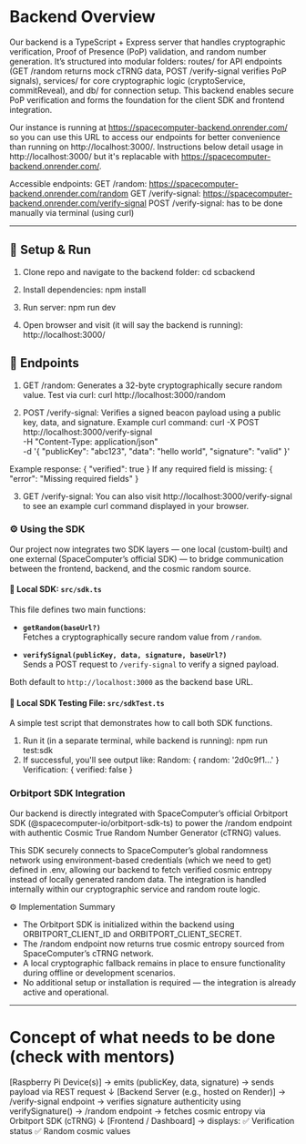 # Backend Overview

Our backend is a TypeScript + Express server that handles cryptographic verification, Proof of Presence (PoP) validation, and random number generation. It’s structured into modular folders: routes/ for API endpoints (GET /random returns mock cTRNG data, POST /verify-signal verifies PoP signals), services/ for core cryptographic logic (cryptoService, commitReveal), and db/ for connection setup. This backend enables secure PoP verification and forms the foundation for the client SDK and frontend integration.

Our instance is running at https://spacecomputer-backend.onrender.com/ so you can use this URL to access our endpoints for better convenience than running on http://localhost:3000/. Instructions below detail usage in http://localhost:3000/ but it's replacable with https://spacecomputer-backend.onrender.com/.

Accessible endpoints:
GET /random: https://spacecomputer-backend.onrender.com/random
GET /verify-signal: https://spacecomputer-backend.onrender.com/verify-signal
POST /verify-signal: has to be done manually via terminal (using curl)

---

## 🚀 Setup & Run

1. Clone repo and navigate to the backend folder: cd scbackend

2. Install dependencies: npm install

3. Run server: npm run dev

4. Open browser and visit (it will say the backend is running): http://localhost:3000/


## 🔐 Endpoints

1. GET /random: Generates a 32-byte cryptographically secure random value.
Test via curl: curl http://localhost:3000/random

2. POST /verify-signal: Verifies a signed beacon payload using a public key, data, and signature.
Example curl command:
   curl -X POST http://localhost:3000/verify-signal \
     -H "Content-Type: application/json" \
     -d '{
       "publicKey": "abc123",
       "data": "hello world",
       "signature": "valid"
     }'

Example response: { "verified": true }
If any required field is missing: { "error": "Missing required fields" }

3. GET /verify-signal: You can also visit http://localhost:3000/verify-signal to see an example curl command displayed in your browser.


### ⚙️ Using the SDK

Our project now integrates two SDK layers — one local (custom-built) and one external (SpaceComputer’s official SDK) — to bridge communication between the frontend, backend, and the cosmic random source.

#### 📁 Local SDK: `src/sdk.ts`

This file defines two main functions:

- **`getRandom(baseUrl?)`**  
  Fetches a cryptographically secure random value from `/random`.

- **`verifySignal(publicKey, data, signature, baseUrl?)`**  
  Sends a POST request to `/verify-signal` to verify a signed payload.

Both default to `http://localhost:3000` as the backend base URL.

#### 📁 Local SDK Testing File: `src/sdkTest.ts`

A simple test script that demonstrates how to call both SDK functions.

1. Run it (in a separate terminal, while backend is running): npm run test:sdk
2. If successful, you'll see output like:
Random: { random: '2d0c9f1...' }
Verification: { verified: false }

### Orbitport SDK Integration

Our backend is directly integrated with SpaceComputer’s official Orbitport SDK (@spacecomputer-io/orbitport-sdk-ts) to power the /random endpoint with authentic Cosmic True Random Number Generator (cTRNG) values.

This SDK securely connects to SpaceComputer’s global randomness network using environment-based credentials (which we need to get) defined in .env, allowing our backend to fetch verified cosmic entropy instead of locally generated random data. The integration is handled internally within our cryptographic service and random route logic.

⚙️ Implementation Summary
- The Orbitport SDK is initialized within the backend using ORBITPORT_CLIENT_ID and ORBITPORT_CLIENT_SECRET.
- The /random endpoint now returns true cosmic entropy sourced from SpaceComputer’s cTRNG network.
- A local cryptographic fallback remains in place to ensure functionality during offline or development scenarios.
- No additional setup or installation is required — the integration is already active and operational.


---

# Concept of what needs to be done (check with mentors)
[Raspberry Pi Device(s)]
    → emits (publicKey, data, signature)
    → sends payload via REST request
        ↓
[Backend Server (e.g., hosted on Render)]
    → /verify-signal endpoint
        → verifies signature authenticity using verifySignature()
    → /random endpoint
        → fetches cosmic entropy via Orbitport SDK (cTRNG)
        ↓
[Frontend / Dashboard]
    → displays:
        ✅ Verification status
        ✅ Random cosmic values